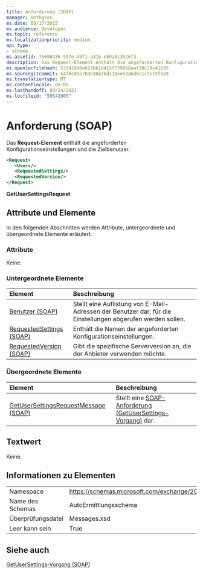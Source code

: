 ```yaml
---
title: Anforderung (SOAP)
manager: sethgros
ms.date: 09/17/2015
ms.audience: Developer
ms.topic: reference
ms.localizationpriority: medium
api_type:
- schema
ms.assetid: 75696436-997e-49f1-a31b-eb9a8c3526f3
description: Das Request-Element enthält die angeforderten Konfigurationseinstellungen und die Zielbenutzer.
ms.openlocfilehash: 533419d6e622bb1d415f739868aaf30c79c41635
ms.sourcegitcommit: 54f6cd5a704b36b76d110ee53a6d6c1c3e15f5a9
ms.translationtype: MT
ms.contentlocale: de-DE
ms.lasthandoff: 09/24/2021
ms.locfileid: "59542805"
---
```

# <a name="request-soap"></a>Anforderung (SOAP)

Das **Request-Element** enthält die angeforderten Konfigurationseinstellungen und die Zielbenutzer. 
  
```XML
<Request>
   <Users/>
   <RequestedSettings/>
   <RequestedVersion/>
</Request>
```

 **GetUserSettingsRequest**
## <a name="attributes-and-elements"></a>Attribute und Elemente

In den folgenden Abschnitten werden Attribute, untergeordnete und übergeordnete Elemente erläutert.
  
### <a name="attributes"></a>Attribute

Keine.
  
### <a name="child-elements"></a>Untergeordnete Elemente

|**Element**|**Beschreibung**|
|:-----|:-----|
|[Benutzer (SOAP)](users-soap.md) <br/> |Stellt eine Auflistung von E-Mail-Adressen der Benutzer dar, für die Einstellungen abgerufen werden sollen.  <br/> |
|[RequestedSettings (SOAP)](requestedsettings-soap.md) <br/> |Enthält die Namen der angeforderten Konfigurationseinstellungen.  <br/> |
|[RequestedVersion (SOAP)](requestedversion-soap.md) <br/> |Gibt die spezifische Serverversion an, die der Anbieter verwenden möchte.  <br/> |
   
### <a name="parent-elements"></a>Übergeordnete Elemente

|**Element**|**Beschreibung**|
|:-----|:-----|
|[GetUserSettingsRequestMessage (SOAP)](getusersettingsrequestmessage-soap.md) <br/> |Stellt eine [SOAP-Anforderung (GetUserSettings-Vorgang)](getusersettings-operation-soap.md) dar.  <br/> |
   
## <a name="text-value"></a>Textwert

Keine.
  
## <a name="element-information"></a>Informationen zu Elementen

|||
|:-----|:-----|
|Namespace  <br/> |https://schemas.microsoft.com/exchange/2010/Autodiscover  <br/> |
|Name des Schemas  <br/> |AutoErmittlungsschema  <br/> |
|Überprüfungsdatei  <br/> |Messages.xsd  <br/> |
|Leer kann sein  <br/> |True  <br/> |
   
## <a name="see-also"></a>Siehe auch



[GetUserSettings-Vorgang (SOAP)](getusersettings-operation-soap.md)


